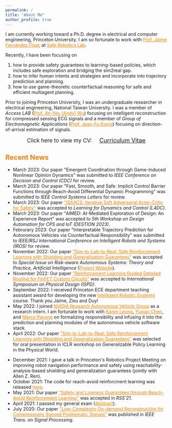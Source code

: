 ```yaml
---
permalink: /
title: "About Me"
author_profile: true
---
```


I am currently working toward a Ph.D. degree in electrical and computer engineering, Princeton University.
I am so fortunate to work with <a href="https://ece.princeton.edu/people/jaime-fernandez-fisac" style="color: rgb(255, 128, 0)"><span>Prof. Jaime Fernández Fisac</span></a> at <a href="https://saferobotics.princeton.edu/" style="color: rgb(255, 128, 0)"><span>Safe Robotics Lab</span></a>.

<!-- how to provide safety and convergence guarantees for learning-based multi-agent reinforcement learning in zero-sum games, and -->
Recently, I have been focusing on
1. how to provide safety guarantees to learning-based policies, which includes safe exploration and bridging the sim2real gap.
2. how to infer human intents and strategies and incorporate into trajectory prediction and planning.
3. how to use game-theoretic counterfactual reasoning for safe and efficient multiagent planning.
<!-- 3. how to infer and distinguish soft and hard constraints in human preferences by asking for ranking feedback on multiple candidate solutions. -->

Prior to joining Princeton University, I was an undergraduate researcher in electrical engineering, National Taiwan University.
I was a member of *Access LAB* (<a href="http://access.ee.ntu.edu.tw/" style="color: rgb(255, 128, 0)">Prof. An-Yeu (Andy) Wu</a>) focusing on intelligent reconstruction for compressed sensing ECG signals and a member of *Group of Electromagnetic Applications* (<a href="http://cc.ee.ntu.edu.tw/~jfkiang/" style="color: rgb(255, 128, 0)">Prof. Jean-Fu Kiang</a>) focusing on direction-of-arrival estimation of signals.

<center>
	<span style="font-size: 120%;">
		Click here to view my CV: &nbsp;&nbsp;&nbsp;
	</span> 
	<a href="/files/CV.pdf" target="_blank" class="btn warning">
		<span style="font-size: 130%;">
			Curriculum Vitae
		</span>
	</a>
</center>

<h2 style="color:#ff8000">
  Recent News
</h2>

* March 2023: Our paper "Emergent Coordination through Game-Induced Nonlinear Opinion Dynamics" was submitted to *IEEE Conference on Decision and Control (CDC)* for review.
* March 2023: Our paper "Fast, Smooth, and Safe: Implicit Control Barrier Functions through Reach-Avoid Differential Dynamic Programming" was submitted to *IEEE Control Systems Letters* for review.
* March 2023: Our paper <a href="https://arxiv.org/abs/2212.03228" style="color: rgb(255, 128, 0)">"ISAACS: Iterative Soft Adversarial Actor-Critic for Safety"</a> was accepted to *Learning for Dynamics and Control (L4DC)*.
* March 2023: Our paper "AIMED: AI-Mediated Exploration of Design: An Experience Report" was accepted to *5th Workshop on Design Automation for CPS and IoT (DESTION 2023)*.
* Februrary 2023: Our paper "Interpretable Trajectory Prediction for Autonomous Vehicles via Counterfactual Responsibility" was submitted to *IEEE/RSJ International Conference on Intelligent Robots and Systems (IROS)* for review.
* November 2022: Our paper <a href="https://www.sciencedirect.com/science/article/abs/pii/S0004370222001515" style="color: rgb(255, 128, 0)">"Sim-to-Lab-to-Real: Safe Reinforcement Learning with Shielding and Generalization Guarantees"</a> was accepted to *Special Issue on Risk-aware Autonomous Systems: Theory and Practice, Artificial Intelligence* (<a href="https://saferoboticslab.github.io/SimLabReal/" style="color: rgb(255, 128, 0)">Project Website</a>).
* November 2022: Our paper <a href="https://dl.acm.org/doi/10.1145/3569052.3571874" style="color: rgb(255, 128, 0)">"Reinforcement Learning Guided Detailed Routing for FinFET Custom Circuits"</a> was accepted to *International Symposium on Physical Design (ISPD)*.
* September 2022: I received Princeton ECE department teaching assistant award for developing the new <a href="https://ece.princeton.edu/news/robot-trucks-drive-students-solve-real-problems-modern-robotics" style="color: rgb(255, 128, 0)">Intelligent Robotic Systems</a> course. Thank you Jaime, Zixu and Duy!
* May 2022: I joined <a href="https://nvr-avg.github.io/" style="color: rgb(255, 128, 0)">NVIDIA Research Autonomous Vehicle Group</a> as a research intern. I am fortunate to work with <a href="http://faculty.washington.edu/kymleung/" style="color: rgb(255, 128, 0)">Karen Leung</a>, <a href="https://nvr-avg.github.io/author/yuxiao-chen/" style="color: rgb(255, 128, 0)">Yuxiao Chen</a>, and <a href="https://web.stanford.edu/~pavone/" style="color: rgb(255, 128, 0)">Marco Pavone</a> on formalizing responsibility and infusing it into the prediction and planning modules of the autonomous vehicle software stack.
* April 2022: Our paper <a href="https://arxiv.org/abs/2201.08355" style="color: rgb(255, 128, 0)">"Sim-to-Lab-to-Real: Safe Reinforcement Learning with Shielding and Generalization Guarantees"</a> was selected for oral presentation in ICLR workshop on Generalizable Policy Learning in the Physical World.
<!-- <a href="https://ai-workshops.github.io/generalizable-policy-learning-in-the-physical-world/" style="color: rgb(255, 128, 0)">ICLR workshop on Generalizable Policy Learning in the Physical World</a> -->
<!-- * Jan 2022: Our new preprint paper <a href="https://arxiv.org/abs/2201.08355" style="color: rgb(255, 128, 0)">"Sim-to-Lab-to-Real: Safe Reinforcement Learning with Shielding and Generalization Guarantees"</a> was on arXiv (<a href="https://sites.google.com/princeton.edu/sim-to-lab-to-real" style="color: rgb(255, 128, 0)">Project Website</a>). -->
* December 2021: I gave a talk in Princeton's Robotics Project Meeting on improving robot navigation performance and safety using reachability-analysis-based shielding and generalization guarantees (jointly with Allen Z. Ren).
* October 2021: The code for reach-avoid reinforcment learning was released <a href="https://github.com/SafeRoboticsLab/safety_rl" style="color: rgb(255, 128, 0)">here</a>.
* May 2021: Our paper <a href="https://arxiv.org/abs/2112.12288" style="color: rgb(255, 128, 0)">"Safety and Liveness Guarantees through Reach-Avoid Reinforcement Learning"</a> was accepted in *RSS'21*.
* April 2021: I passed my general exam (<a href="https://kaichiehhsu.github.io/posts/general" style="color: rgb(255, 128, 0)">Abstract</a>).
* July 2020: Our paper <a href="https://ieeexplore.ieee.org/document/9131803?fbclid=IwAR3f-I6_L-uqGiHDsFOakNSB4ftMwMWpVJp1IQAyWYX_mSCGwSEK1Co2jB8" style="color: rgb(255, 128, 0)">"Low-Complexity On-demand Reconstruction for Compressively Sensed Problematic Signals"</a> was published in *IEEE Trans. on Signal Processing*.